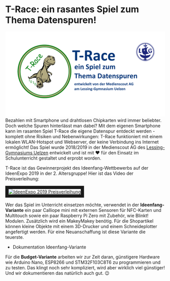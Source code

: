 # T-Race: ein rasantes Spiel zum Thema Datenspuren!

![T-Race](https://github.com/infchem/T-Race/raw/master/docs/t-race_github.png)
Bezahlen mit Smartphone und drahtlosen Chipkarten wird immer beliebter. Doch welche Spuren hinterlässt man dabei? Mit dem eigenen Smartphone kann im rasanten Spiel T-Race die eigene Datenspur entdeckt werden - komplett ohne Risiken und Nebenwirkungen: T-Race funktioniert mit einem lokalen WLAN-Hotspot und Webserver, der keine Verbindung ins Internet ermöglicht!
Das Spiel wurde 2018/2019 in der Medienscout AG des [Lessing-Gymnasiums Uelzen](https://www.leg-uelzen.de) entwickelt und ist mit &#x2764; für den Einsatz im Schulunterricht gestaltet und erprobt worden. 

T-Race ist das Gewinnerprojekt des Ideenfang-Wettbewerbs auf der IdeenExpo 2019 in der 2. Altersgruppe! Hier ist das Video der Preisverleihung: 

<a href="http://www.youtube.com/watch?feature=player_embedded&v=iMUnrel8Pag
" target="_blank"><img src="http://img.youtube.com/vi/iMUnrel8Pag/0.jpg" 
alt="IdeenExpo 2019 Preisverleihung" width="360" height="240" border="10" /></a>

Wer das Spiel im Unterricht einsetzen möchte, verwendet in der **Ideenfang-Variante** ein paar Calliope mini mit externen Sensoren für NFC-Karten und Multitouch sowie ein paar Raspberry Pi Zero mit Zubehör, wie Blinkt! Modulen. Zusätzlich wird ein MakeyMakey benötig. Für die Shopartikel können kleine Objekte mit einem 3D-Drucker und einem Schneideplotter angefertigt werden. Für eine Neuanschaffung ist diese Variante die teuerste.

- Dokumentation Ideenfang-Variante

Für die **Budget-Variante** arbeiten wir zur Zeit daran, günstigere Hardware wie Arduino Nano, ESP8266 und STM32F103C8T6 zu programmieren und zu testen. Das klingt noch sehr kompliziert, wird aber wirklich viel günstiger! Und wir dokumentieren das natürlich auch gut. 😉

